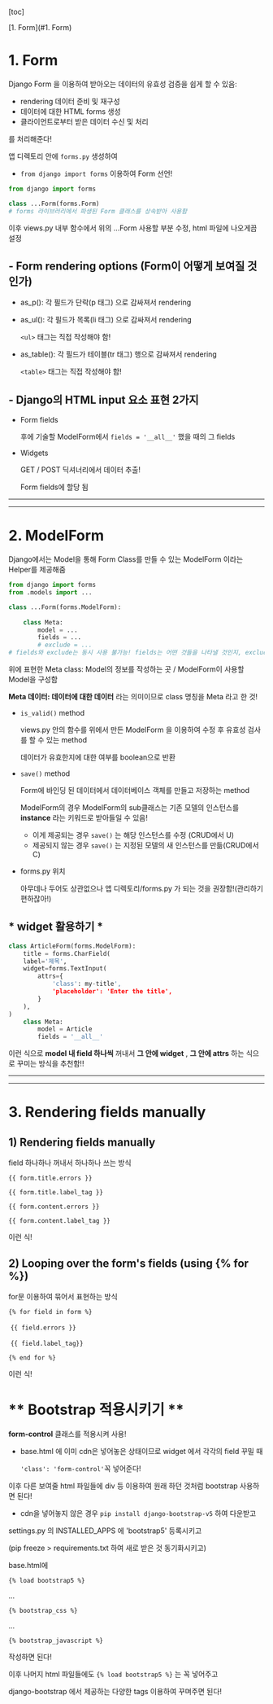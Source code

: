 [toc]

[1. Form](#1. Form)

# 1. Form

Django Form 을 이용하여 받아오는 데이터의 유효성 검증을 쉽게 할 수 있음:

- rendering 데이터 준비 및 재구성
- 데이터에 대한 HTML forms 생성
- 클라이언트로부터 받은 데이터 수신 및 처리

를 처리해준다!



앱 디렉토리 안에 `forms.py` 생성하여 

- `from django import forms` 이용하여  Form 선언!

```python
from django import forms

class ...Form(forms.Form)
# forms 라이브러리에서 파생된 Form 클래스를 상속받아 사용함
```

이후 views.py 내부 함수에서 위의 ...Form 사용할 부분 수정, html 파일에 나오게끔 설정



## - Form rendering options (Form이 어떻게 보여질 것인가)

- as_p(): 각 필드가 단락(p 태그) 으로 감싸져서 rendering

- as_ul(): 각 필드가 목록(li 태그) 으로 감싸져서 rendering

  `<ul>` 태그는 직접 작성해야 함!

- as_table(): 각 필드가 테이블(tr 태그) 행으로 감싸져서 rendering

  `<table>` 태그는 직접 작성해야 함!



## - Django의 HTML input 요소 표현 2가지

- Form fields

  후에 기술할 ModelForm에서 `fields = '__all__'` 했을 때의 그 fields

- Widgets

  GET / POST 딕셔너리에서 데이터 추출!

  Form fields에 할당 됨

----

----

# 2. ModelForm

Django에서는 Model을 통해 Form Class를 만들 수 있는 ModelForm 이라는 Helper를 제공해줌

```python
from django import forms
from .models import ...

class ...Form(forms.ModelForm):
    
    class Meta:
        model = ...
        fields = ...
        # exclude = ...
# fields와 exclude는 동시 사용 불가능! fields는 어떤 것들을 나타낼 것인지, exclude는 어떤 것들을 제외하고 나머지 것들을 나타낼 것인지 표현
```

위에 표현한 Meta class: Model의 정보를 작성하는 곳 / ModelForm이 사용할 Model을 구성함

**Meta 데이터: 데이터에 대한 데이터** 라는 의미이므로 class 명칭을 Meta 라고 한 것!



- `is_valid()` method

  views.py 안의 함수를 위에서 만든 ModelForm 을 이용하여 수정 후 유효성 검사를 할 수 있는 method

  데이터가 유효한지에 대한 여부를 boolean으로 반환

- `save()` method

  Form에 바인딩 된 데이터에서 데이터베이스 객체를 만들고 저장하는 method

  ModelForm의 경우 ModelForm의 sub클래스는 기존 모델의 인스턴스를 **instance** 라는 키워드로 받아들일 수 있음!

  - 이게 제공되는 경우 `save()` 는 해당 인스턴스를 수정 (CRUD에서 U)
  - 제공되지 않는 경우 `save()` 는 지정된 모델의 새 인스턴스를 만듦(CRUD에서 C)

- forms.py 위치

  아무데나 두어도 상관없으나 앱 디렉토리/forms.py 가 되는 것을 권장함!(관리하기 편하잖아!)



## * widget 활용하기 *

```python
class ArticleForm(forms.ModelForm):
    title = forms.CharField(
    label='제목',
    widget=forms.TextInput(
    	attrs={
            'class': my-title',
            'placeholder': 'Enter the title',
        }
    ),
)
    class Meta:
        model = Article
        fields = '__all__'
```

이런 식으로 **model 내 field 하나씩** 꺼내서 **그 안에 widget** , **그 안에 attrs** 하는 식으로 꾸미는 방식을 추천함!!

----

----

# 3. Rendering fields manually

## 1) Rendering fields manually

field 하나하나 꺼내서 하나하나 쓰는 방식

`{{ form.title.errors }}`

`{{ form.title.label_tag }}`

`{{ form.content.errors }}`

`{{ form.content.label_tag }}`

이런 식!

## 2) Looping over the form's fields (using {% for %})

for문 이용하여 묶어서 표현하는 방식

`{% for field in form %}`

​	`{{ field.errors }}`

​	`{{ field.label_tag}}`

`{% end for %}`

이런 식!



# ** Bootstrap 적용시키기 **

**form-control** 클래스를 적용시켜 사용! 

- base.html 에 이미 cdn은 넣어놓은 상태이므로 widget 에서 각각의 field 꾸밀 때 

  `'class': 'form-control'`꼭 넣어준다!

이후 다른 보여줄 html 파일들에 div 등 이용하여 원래 하던 것처럼 bootstrap 사용하면 된다!



- cdn을 넣어놓지 않은 경우 `pip install django-bootstrap-v5` 하여 다운받고 

settings.py 의 INSTALLED_APPS 에 'bootstrap5' 등록시키고

(pip freeze > requirements.txt 하여 새로 받은 것 동기화시키고)

base.html에 

`{% load bootstrap5 %}`

...

`{% bootstrap_css %}`

...

`{% bootstrap_javascript %}`

작성하면 된다!

이후 나머지 html 파일들에도 `{% load bootstrap5 %}` 는 꼭 넣어주고 

django-bootstrap 에서 제공하는 다양한 tags 이용하여 꾸며주면 된다!